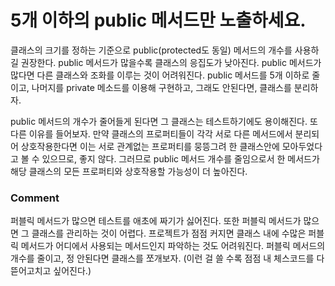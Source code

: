 # 5개 이하의 public 메서드만 노출하세요.
클래스의 크기를 정하는 기준으로 public(protected도 동일) 메서드의 개수를 사용하길 권장한다. public 메서드가 많을수록 클래스의 응집도가 낮아진다. public 메서드가 많다면 다른 클래스와 조화를 이루는 것이 어려워진다. public 메서드를 5개 이하로 줄이고, 나머지를 private 메소드를 이용해 구현하고, 그래도 안된다면, 클래스를 분리하자.

public 메서드의 개수가 줄어들게 된다면 그 클래스는 테스트하기에도 용이해진다. 또 다른 이유를 들어보자. 만약 클래스의 프로퍼티들이 각각 서로 다른 메서드에서 분리되어 상호작용한다면 이는 서로 관계없는 프로퍼티를 뭉뜽그려 한 클래스안에 모아두었다고 볼 수 있으므로, 좋지 않다. 그러므로 public 메서드 개수를 줄임으로서 한 메서드가 해당 클래스의 모든 프로퍼티와 상호작용할 가능성이 더 높아진다.


### Comment
퍼블릭 메서드가 많으면 테스트를 애초에 짜기가 싫어진다. 또한 퍼블릭 메서드가 많으면 그 클래스를 관리하는 것이 어렵다. 프로젝트가 점점 커지면 클래스 내에 수많은 퍼블릭 메서드가 어디에서 사용되는 메서드인지 파악하는 것도 어려워진다. 퍼블릭 메서드의 개수를 줄이고, 정 안된다면 클래스를 쪼개보자. (이런 걸 쓸 수록 점점 내 체스코드를 다 뜯어고치고 싶어진다.)